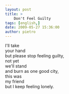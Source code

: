 ```yaml
---
layout: post
title: >
    Don't Feel Guilty
tags: [english,]
date: 2009-05-27 15:36:00
author: pietro
---
```

I'll take<br/>your hand<br/>but please stop feeling guilty,<br/>not yet<br/>we'll stand<br/>and burn as one good city,<br/>this was<br/>my friend<br/>but I keep feeling lonely.
